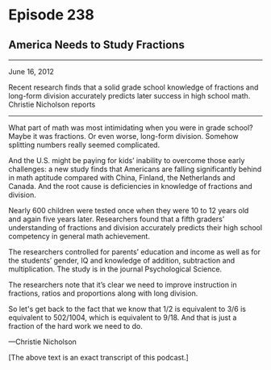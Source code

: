 # Episode 238

## America Needs to Study Fractions

---

June 16, 2012

Recent research finds that a solid grade school knowledge of fractions and long-form division accurately predicts later success in high school math. Christie Nicholson reports

---

What part of math was most intimidating when you were in grade school? Maybe it was fractions. Or even worse, long-form division. Somehow splitting numbers really seemed complicated.

And the U.S. might be paying for kids’ inability to overcome those early challenges: a new study finds that Americans are falling significantly behind in math aptitude compared with China, Finland, the Netherlands and Canada. And the root cause is deficiencies in knowledge of fractions and division.

Nearly 600 children were tested once when they were 10 to 12 years old and again five years later. Researchers found that a fifth graders’ understanding of fractions and division accurately predicts their high school competency in general math achievement.

The researchers controlled for parents’ education and income as well as for the students’ gender, IQ and knowledge of addition, subtraction and multiplication. The study is in the journal Psychological Science.

The researchers note that it’s clear we need to improve instruction in fractions, ratios and proportions along with long division.

So let's get back to the fact that we know that 1/2 is equivalent to 3/6 is equivalent to 502/1004, which is equivalent to 9/18. And that is just a fraction of the hard work we need to do.

—Christie Nicholson

[The above text is an exact transcript of this podcast.]

